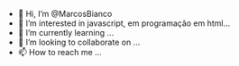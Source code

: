 - 👋 Hi, I’m @MarcosBianco
- 👀 I’m interested in javascript, em programação em html...
- 🌱 I’m currently learning ...
- 💞️ I’m looking to collaborate on ...
- 📫 How to reach me ...

<!---
MarcosBianco/MarcosBianco is a ✨ special ✨ repository because its `README.md` (this file) appears on your GitHub profile.
You can click the Preview link to take a look at your changes.
--->
